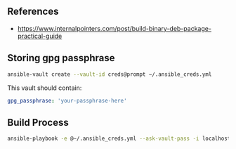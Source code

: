 ## References ##

- https://www.internalpointers.com/post/build-binary-deb-package-practical-guide

## Storing gpg passphrase

```bash
ansible-vault create --vault-id creds@prompt ~/.ansible_creds.yml
```

This vault should contain:

```yaml
gpg_passphrase: 'your-passphrase-here'
```

## Build Process

```bash
ansible-playbook -e @~/.ansible_creds.yml --ask-vault-pass -i localhost, generate_key.yml
```
